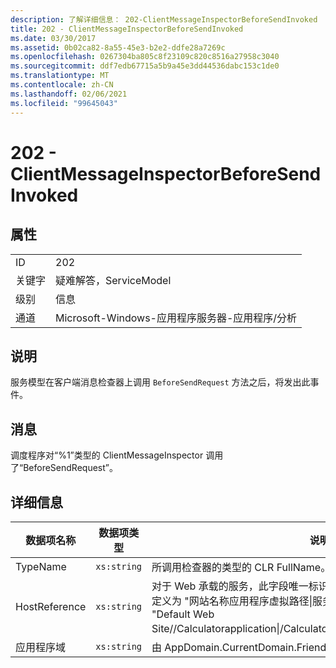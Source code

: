 ```yaml
---
description: 了解详细信息： 202-ClientMessageInspectorBeforeSendInvoked
title: 202 - ClientMessageInspectorBeforeSendInvoked
ms.date: 03/30/2017
ms.assetid: 0b02ca82-8a55-45e3-b2e2-ddfe28a7269c
ms.openlocfilehash: 0267304ba805c8f23109c820c8516a27958c3040
ms.sourcegitcommit: ddf7edb67715a5b9a45e3dd44536dabc153c1de0
ms.translationtype: MT
ms.contentlocale: zh-CN
ms.lasthandoff: 02/06/2021
ms.locfileid: "99645043"
---
```

# <a name="202---clientmessageinspectorbeforesendinvoked"></a>202 - ClientMessageInspectorBeforeSendInvoked

## <a name="properties"></a>属性  
  
|||  
|-|-|  
|ID|202|  
|关键字|疑难解答，ServiceModel|  
|级别|信息|  
|通道|Microsoft-Windows-应用程序服务器-应用程序/分析|  
  
## <a name="description"></a>说明  

 服务模型在客户端消息检查器上调用 `BeforeSendRequest` 方法之后，将发出此事件。  
  
## <a name="message"></a>消息  

 调度程序对“%1”类型的 ClientMessageInspector 调用了“BeforeSendRequest”。  
  
## <a name="details"></a>详细信息  
  
|数据项名称|数据项类型|说明|  
|--------------------|--------------------|-----------------|  
|TypeName|`xs:string`|所调用检查器的类型的 CLR FullName。|  
|HostReference|`xs:string`|对于 Web 承载的服务，此字段唯一标识 Web 层次结构中的服务。 其格式定义为 "网站名称应用程序虚拟路径&#124;服务虚拟路径&#124;ServiceName"。 示例： "Default Web Site//Calculatorapplication&#124;/CalculatorService.svc&#124;CalculatorService"。|  
|应用程序域|`xs:string`|由 AppDomain.CurrentDomain.FriendlyName 返回的字符串。|
